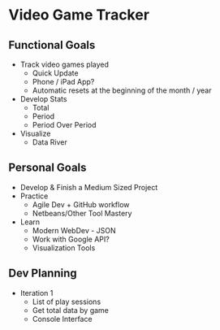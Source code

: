 # Video Game Tracker

## Functional Goals
* Track video games played
   * Quick Update
   * Phone / iPad App?
   * Automatic resets at the beginning of the month / year
* Develop Stats
   * Total
   * Period
   * Period Over Period
* Visualize
   * Data River

## Personal Goals
* Develop & Finish a Medium Sized Project
* Practice 
   * Agile Dev + GitHub workflow
   * Netbeans/Other Tool Mastery
* Learn
   * Modern WebDev - JSON
   * Work with Google API?
   * Visualization Tools

## Dev Planning
* Iteration 1
   * List of play sessions
   * Get total data by game
   * Console Interface
